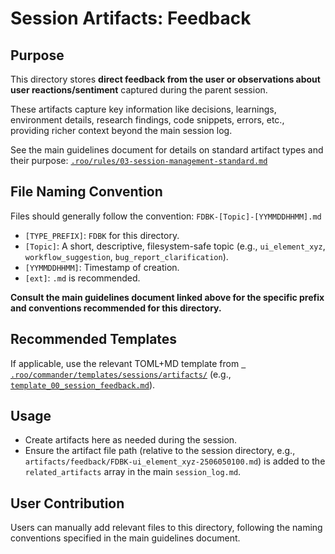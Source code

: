 # Session Artifacts: Feedback

## Purpose

This directory stores **direct feedback from the user or observations about user reactions/sentiment** captured during the parent session.

These artifacts capture key information like decisions, learnings, environment details, research findings, code snippets, errors, etc., providing richer context beyond the main session log.

See the main guidelines document for details on standard artifact types and their purpose:
[`.roo/rules/03-session-management-standard.md`](.roo/rules/03-session-management-standard.md)

## File Naming Convention

Files should generally follow the convention: `FDBK-[Topic]-[YYMMDDHHMM].md`

*   `[TYPE_PREFIX]`: `FDBK` for this directory.
*   `[Topic]`: A short, descriptive, filesystem-safe topic (e.g., `ui_element_xyz`, `workflow_suggestion`, `bug_report_clarification`).
*   `[YYMMDDHHMM]`: Timestamp of creation.
*   `[ext]`: `.md` is recommended.

**Consult the main guidelines document linked above for the specific prefix and conventions recommended for this directory.**

## Recommended Templates

If applicable, use the relevant TOML+MD template from [` .roo/commander/templates/sessions/artifacts/`](.roo/commander/templates/sessions/artifacts/) (e.g., [`template_00_session_feedback.md`](.roo/commander/templates/sessions/artifacts/feedback/template_00_session_feedback.md)).

## Usage

*   Create artifacts here as needed during the session.
*   Ensure the artifact file path (relative to the session directory, e.g., `artifacts/feedback/FDBK-ui_element_xyz-2506050100.md`) is added to the `related_artifacts` array in the main `session_log.md`.

## User Contribution

Users can manually add relevant files to this directory, following the naming conventions specified in the main guidelines document.